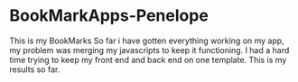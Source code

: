 # BookMarkApps-Penelope
This is my BookMarks
So far i have gotten everything working on my app, 
my problem was merging my javascripts to keep it functioning. 
I had a hard time trying to keep my front end and back end on one template. 
This is my results so far. 
